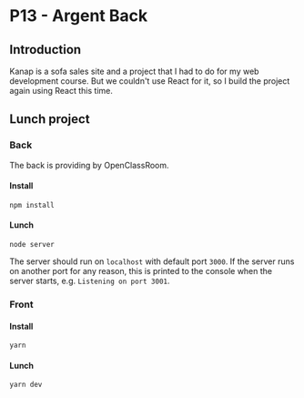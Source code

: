 # P13 - Argent Back

## Introduction

Kanap is a sofa sales site and a project that I had to do for my web development course.
But we couldn't use React for it, so I build the project again using React this time.

## Lunch project

### Back

The back is providing by OpenClassRoom.

#### Install

`npm install`

#### Lunch

`node server`

The server should run on `localhost` with default port `3000`. 
If the server runs on another port for any reason, this is printed to the console when the server starts, e.g. 
`Listening on port 3001`.

### Front

#### Install

`yarn`

#### Lunch

`yarn dev`